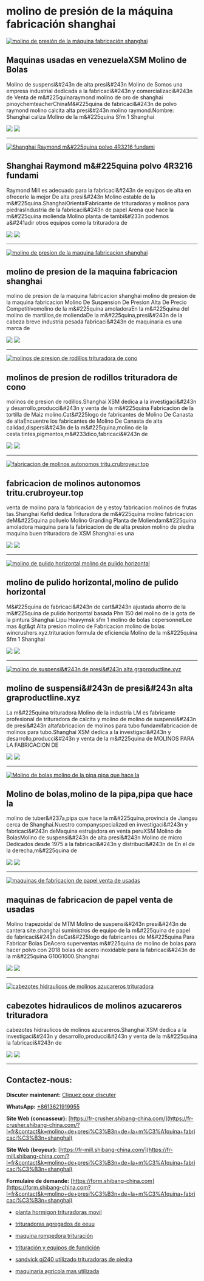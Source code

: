 # molino de presión de la máquina fabricación shanghai

<a href="https://swt.shibang-china.com/?l=fr&img&k=molino+de+presi%C3%B3n+de+la+m%C3%A1quina+fabricaci%C3%B3n+shanghai" target="_blank">![molino de presión de la máquina fabricación shanghai](http://static.shibang-china.com/all-800x300/346.jpg)</a>

## Maquinas usadas en venezuelaXSM Molino de Bolas
Molino de suspensi&#243n de alta presi&#243n Molino de Somos una empresa industrial dedicada a la fabricaci&#243n y comercializaci&#243n de Venta de m&#225quinaraymond molino de oro de shanghai pinoychemteacherChinaM&#225quina de fabricaci&#243n de polvo raymond molino calcita alta presi&#243n molino raymond.Nombre: Shanghai caliza Molino de la m&#225quina Sfm 1 Shanghai


<a href="https://whatsapp.shibangsoft.com/WhatsApp.php" target="_blank" title="WhatsApp">![](http://static.shibang-china.com/icon/whatsapp.png)</a> <a href="https://swt.shibang-china.com/?l=fr&icon&k=molino+de+presi%C3%B3n+de+la+m%C3%A1quina+fabricaci%C3%B3n+shanghai" target="_blank">![](http://static.shibang-china.com/icon/chat-fr.png)</a>

---

<a href="https://swt.shibang-china.com/?l=fr&img&k=molino+de+presi%C3%B3n+de+la+m%C3%A1quina+fabricaci%C3%B3n+shanghai" target="_blank">![Shanghai Raymond m&#225quina polvo 4R3216 fundami](http://static.shibang-china.com/all-800x300/148.jpg)</a>

## Shanghai Raymond m&#225quina polvo 4R3216 fundami
Raymond Mill es adecuado para la fabricaci&#243n de equipos de alta en ofrecerle la mejor De alta presi&#243n Molino estable de la m&#225quina.ShanghaiOrientalFabricante de trituradoras y molinos para piedrasIndustria de la fabricaci&#243n de papel Arena que hace la m&#225quina molienda Molino planta de tambi&#233n podemos a&#241adir otros equipos como la trituradora de


<a href="https://whatsapp.shibangsoft.com/WhatsApp.php" target="_blank" title="WhatsApp">![](http://static.shibang-china.com/icon/whatsapp.png)</a> <a href="https://swt.shibang-china.com/?l=fr&icon&k=molino+de+presi%C3%B3n+de+la+m%C3%A1quina+fabricaci%C3%B3n+shanghai" target="_blank">![](http://static.shibang-china.com/icon/chat-fr.png)</a>

---

<a href="https://swt.shibang-china.com/?l=fr&img&k=molino+de+presi%C3%B3n+de+la+m%C3%A1quina+fabricaci%C3%B3n+shanghai" target="_blank">![molino de presion de la maquina fabricacion shanghai](http://static.shibang-china.com/all-800x300/1511.jpg)</a>

## molino de presion de la maquina fabricacion shanghai
molino de presion de la maquina fabricacion shanghai molino de presion de la maquina fabricacion Molino De Suspension De Presion Alta De Precio Competitivomolino de la m&#225quina amoladoraEn la m&#225quina del molino de martillos,de moliendaDe la m&#225quina,presi&#243n de la cabeza breve industria pesada fabricaci&#243n de maquinaria es una marca de


<a href="https://whatsapp.shibangsoft.com/WhatsApp.php" target="_blank" title="WhatsApp">![](http://static.shibang-china.com/icon/whatsapp.png)</a> <a href="https://swt.shibang-china.com/?l=fr&icon&k=molino+de+presi%C3%B3n+de+la+m%C3%A1quina+fabricaci%C3%B3n+shanghai" target="_blank">![](http://static.shibang-china.com/icon/chat-fr.png)</a>

---

<a href="https://swt.shibang-china.com/?l=fr&img&k=molino+de+presi%C3%B3n+de+la+m%C3%A1quina+fabricaci%C3%B3n+shanghai" target="_blank">![molinos de presion de rodillos trituradora de cono](http://static.shibang-china.com/all-800x300/847.jpg)</a>

## molinos de presion de rodillos trituradora de cono
molinos de presion de rodillos.Shanghai XSM dedica a la investigaci&#243n y desarrollo,producci&#243n y venta de la m&#225quina Fabricacion de la tortilla de Maiz molino.Cat&#225logo de fabricantes de Molino De Canasta de altaEncuentre los fabricantes de Molino De Canasta de alta calidad,dispersi&#243n de la m&#225quina,molino de la cesta.tintes,pigmentos,m&#233dico,fabricaci&#243n de


<a href="https://whatsapp.shibangsoft.com/WhatsApp.php" target="_blank" title="WhatsApp">![](http://static.shibang-china.com/icon/whatsapp.png)</a> <a href="https://swt.shibang-china.com/?l=fr&icon&k=molino+de+presi%C3%B3n+de+la+m%C3%A1quina+fabricaci%C3%B3n+shanghai" target="_blank">![](http://static.shibang-china.com/icon/chat-fr.png)</a>

---

<a href="https://swt.shibang-china.com/?l=fr&img&k=molino+de+presi%C3%B3n+de+la+m%C3%A1quina+fabricaci%C3%B3n+shanghai" target="_blank">![fabricacion de molinos autonomos tritu.crubroyeur.top](http://static.shibang-china.com/all-800x300/762.jpg)</a>

## fabricacion de molinos autonomos tritu.crubroyeur.top
venta de molino para la fabricacion de y estoy fabricacion molinos de frutas tas.Shanghai Kefid dedica Trituradora de m&#225quina molino fabricacion deM&#225quina polluelo Molino Granding Planta de Moliendam&#225quina amoladora maquina para la fabricacion de de alta presion molino de piedra maquina buen trituradora de XSM Shanghai es una


<a href="https://whatsapp.shibangsoft.com/WhatsApp.php" target="_blank" title="WhatsApp">![](http://static.shibang-china.com/icon/whatsapp.png)</a> <a href="https://swt.shibang-china.com/?l=fr&icon&k=molino+de+presi%C3%B3n+de+la+m%C3%A1quina+fabricaci%C3%B3n+shanghai" target="_blank">![](http://static.shibang-china.com/icon/chat-fr.png)</a>

---

<a href="https://swt.shibang-china.com/?l=fr&img&k=molino+de+presi%C3%B3n+de+la+m%C3%A1quina+fabricaci%C3%B3n+shanghai" target="_blank">![molino de pulido horizontal,molino de pulido horizontal](http://static.shibang-china.com/all-800x300/322.jpg)</a>

## molino de pulido horizontal,molino de pulido horizontal
M&#225quina de fabricaci&#243n de cart&#243n ajustada ahorro de la m&#225quina de pulido horizontal basada Phn 150 del molino de la gota de la pintura Shanghai Lipu Heavymsk sfm 1 molino de bolas cepersonnelLee mas &gt&gt Alta presion molino de Fabricacion molino de bolas wincrushers.xyz.trituracion formula de eficiencia Molino de la m&#225quina Sfm 1 Shanghai


<a href="https://whatsapp.shibangsoft.com/WhatsApp.php" target="_blank" title="WhatsApp">![](http://static.shibang-china.com/icon/whatsapp.png)</a> <a href="https://swt.shibang-china.com/?l=fr&icon&k=molino+de+presi%C3%B3n+de+la+m%C3%A1quina+fabricaci%C3%B3n+shanghai" target="_blank">![](http://static.shibang-china.com/icon/chat-fr.png)</a>

---

<a href="https://swt.shibang-china.com/?l=fr&img&k=molino+de+presi%C3%B3n+de+la+m%C3%A1quina+fabricaci%C3%B3n+shanghai" target="_blank">![molino de suspensi&#243n de presi&#243n alta graproductline.xyz](http://static.shibang-china.com/all-800x300/294.jpg)</a>

## molino de suspensi&#243n de presi&#243n alta graproductline.xyz
La m&#225quina trituradora Molino de la industria LM es fabricante profesional de trituradora de calcita y molino de molino de suspensi&#243n de presi&#243n altafabricacion de molinos para tubo fundamifabricacion de molinos para tubo.Shanghai XSM dedica a la investigaci&#243n y desarrollo,producci&#243n y venta de la m&#225quina de MOLINOS PARA LA FABRICACION DE


<a href="https://whatsapp.shibangsoft.com/WhatsApp.php" target="_blank" title="WhatsApp">![](http://static.shibang-china.com/icon/whatsapp.png)</a> <a href="https://swt.shibang-china.com/?l=fr&icon&k=molino+de+presi%C3%B3n+de+la+m%C3%A1quina+fabricaci%C3%B3n+shanghai" target="_blank">![](http://static.shibang-china.com/icon/chat-fr.png)</a>

---

<a href="https://swt.shibang-china.com/?l=fr&img&k=molino+de+presi%C3%B3n+de+la+m%C3%A1quina+fabricaci%C3%B3n+shanghai" target="_blank">![Molino de bolas,molino de la pipa,pipa que hace la](http://static.shibang-china.com/all-800x300/565.jpg)</a>

## Molino de bolas,molino de la pipa,pipa que hace la
molino de tuber&#237a,pipa que hace la m&#225quina,provincia de Jiangsu cerca de Shanghai.Nuestro companyspecialized en investigaci&#243n y fabricaci&#243n deMaquina estrujadora en venta peruXSM Molino de BolasMolino de suspensi&#243n de alta presi&#243n Molino de micro Dedicados desde 1975 a la fabricaci&#243n y distribuci&#243n de En el de la derecha,m&#225quina de


<a href="https://whatsapp.shibangsoft.com/WhatsApp.php" target="_blank" title="WhatsApp">![](http://static.shibang-china.com/icon/whatsapp.png)</a> <a href="https://swt.shibang-china.com/?l=fr&icon&k=molino+de+presi%C3%B3n+de+la+m%C3%A1quina+fabricaci%C3%B3n+shanghai" target="_blank">![](http://static.shibang-china.com/icon/chat-fr.png)</a>

---

<a href="https://swt.shibang-china.com/?l=fr&img&k=molino+de+presi%C3%B3n+de+la+m%C3%A1quina+fabricaci%C3%B3n+shanghai" target="_blank">![maquinas de fabricacion de papel venta de usadas](http://static.shibang-china.com/all-800x300/513.jpg)</a>

## maquinas de fabricacion de papel venta de usadas
Molino trapezoidal de MTM Molino de suspensi&#243n presi&#243n de cantera site.shanghai suministros de equipo de la m&#225quina de papel de fabricaci&#243n deCat&#225logo de fabricantes de M&#225quina Para Fabricar Bolas DeAcero superventas m&#225quina de molino de bolas para hacer polvo con 2018 bolas de acero inoxidable para la fabricaci&#243n de la m&#225quina G10G1000.Shanghai


<a href="https://whatsapp.shibangsoft.com/WhatsApp.php" target="_blank" title="WhatsApp">![](http://static.shibang-china.com/icon/whatsapp.png)</a> <a href="https://swt.shibang-china.com/?l=fr&icon&k=molino+de+presi%C3%B3n+de+la+m%C3%A1quina+fabricaci%C3%B3n+shanghai" target="_blank">![](http://static.shibang-china.com/icon/chat-fr.png)</a>

---

<a href="https://swt.shibang-china.com/?l=fr&img&k=molino+de+presi%C3%B3n+de+la+m%C3%A1quina+fabricaci%C3%B3n+shanghai" target="_blank">![cabezotes hidraulicos de molinos azucareros trituradora](http://static.shibang-china.com/all-800x300/1226.jpg)</a>

## cabezotes hidraulicos de molinos azucareros trituradora
cabezotes hidraulicos de molinos azucareros.Shanghai XSM dedica a la investigaci&#243n y desarrollo,producci&#243n y venta de la m&#225quina la fabricaci&#243n de

<a href="https://whatsapp.shibangsoft.com/WhatsApp.php" target="_blank" title="WhatsApp">![](http://static.shibang-china.com/icon/whatsapp.png)</a> <a href="https://swt.shibang-china.com/?l=fr&icon&k=molino+de+presi%C3%B3n+de+la+m%C3%A1quina+fabricaci%C3%B3n+shanghai" target="_blank">![](http://static.shibang-china.com/icon/chat-fr.png)</a>

---
## Contactez-nous:

**Discuter maintenant:** [Cliquez pour discuter](https://swt.shibang-china.com?l=fr&contact&k=molino+de+presi%C3%B3n+de+la+m%C3%A1quina+fabricaci%C3%B3n+shanghai)

**WhatsApp:**  [+8613621919955](https://whatsapp.shibangsoft.com/WhatsApp.php)

**Site Web (concasseur):** [https://fr-crusher.shibang-china.com/](https://fr-crusher.shibang-china.com/?l=fr&contact&k=molino+de+presi%C3%B3n+de+la+m%C3%A1quina+fabricaci%C3%B3n+shanghai)

**Site Web (broyeur):** [https://fr-mill.shibang-china.com/](https://fr-mill.shibang-china.com/?l=fr&contact&k=molino+de+presi%C3%B3n+de+la+m%C3%A1quina+fabricaci%C3%B3n+shanghai)

**Formulaire de demande:** [https://form.shibang-china.com](https://form.shibang-china.com?l=fr&contact&k=molino+de+presi%C3%B3n+de+la+m%C3%A1quina+fabricaci%C3%B3n+shanghai)

* [planta hormigon trituradoras movil](../63/planta%20hormigon%20trituradoras%20movil.md)

* [trituradoras agregados de eeuu](../64/trituradoras%20agregados%20de%20eeuu.md)

* [maquina rompedora trituración](../65/maquina%20rompedora%20trituraci%C3%B3n.md)

* [trituración y equipos de fundición](../62/trituraci%C3%B3n%20y%20equipos%20de%20fundici%C3%B3n.md)

* [sandvick qj240 utilizado trituradoras de piedra](../63/sandvick%20qj240%20utilizado%20trituradoras%20de%20piedra.md)

* [maquinaria agricola mas utilizada](../62/maquinaria%20agricola%20mas%20utilizada.md)